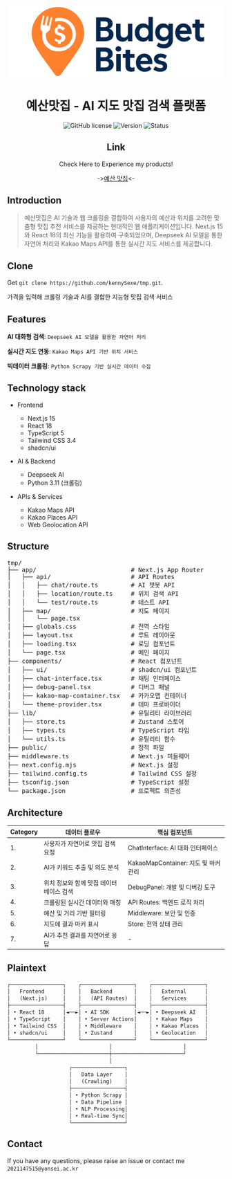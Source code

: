 <div align="center">

![LOGO](./LOGO.png)

# 예산맛집 - AI 지도 맛집 검색 플랫폼

![GitHub license](https://img.shields.io/badge/license-MIT-blue)
![Version](https://img.shields.io/badge/version-1.0.3-green)
![Status](https://img.shields.io/badge/status-Production%20Ready-brightgreen)
## Link

Check Here to Experience my products! 

->[예산 맛집](https://v0-new-project-x6pcnftuf9i.vercel.app/)<-

</div>

## Introduction

>예산맛집은 AI 기술과 웹 크롤링을 결합하여 사용자의 예산과 위치를 고려한 맞춤형 맛집 추천 서비스를 제공하는 현대적인 웹 애플리케이션입니다. Next.js 15와 React 18의 최신 기능을 활용하여 구축되었으며, Deepseek AI 모델을 통한 자연어 처리와 Kakao Maps API를 통한 실시간 지도 서비스를 제공합니다.
>

## Clone

Get `git clone https://github.com/kennySexe/tmp.git`.

가격을 입력해 크롤링 기술과 AI를 결합한 지능형 맛집 검색 서비스

## Features

**AI 대화형 검색**: `Deepseek AI 모델을 활용한 자연어 처리`

**실시간 지도 연동**: `Kakao Maps API 기반 위치 서비스`

**빅데이터 크롤링**: `Python Scrapy 기반 실시간 데이터 수집`

## Technology stack

* Frontend
  * Next.js 15
  * React 18
  * TypeScript 5
  * Tailwind CSS 3.4
  * shadcn/ui

* AI & Backend
  * Deepseek AI
  * Python 3.11 (크롤링)

* APIs & Services
  * Kakao Maps API
  * Kakao Places API
  * Web Geolocation API


## Structure

<pre>tmp/
├── app/                          # Next.js App Router
│   ├── api/                      # API Routes
│   │   ├── chat/route.ts         # AI 챗봇 API
│   │   ├── location/route.ts     # 위치 검색 API
│   │   └── test/route.ts         # 테스트 API
│   ├── map/                      # 지도 페이지
│   │   └── page.tsx
│   ├── globals.css               # 전역 스타일
│   ├── layout.tsx                # 루트 레이아웃
│   ├── loading.tsx               # 로딩 컴포넌트
│   └── page.tsx                  # 메인 페이지
├── components/                   # React 컴포넌트
│   ├── ui/                       # shadcn/ui 컴포넌트
│   ├── chat-interface.tsx        # 채팅 인터페이스
│   ├── debug-panel.tsx           # 디버그 패널
│   ├── kakao-map-container.tsx   # 카카오맵 컨테이너
│   └── theme-provider.tsx        # 테마 프로바이더
├── lib/                          # 유틸리티 라이브러리
│   ├── store.ts                  # Zustand 스토어
│   ├── types.ts                  # TypeScript 타입
│   └── utils.ts                  # 유틸리티 함수
├── public/                       # 정적 파일
├── middleware.ts                 # Next.js 미들웨어
├── next.config.mjs               # Next.js 설정
├── tailwind.config.ts            # Tailwind CSS 설정
├── tsconfig.json                 # TypeScript 설정
└── package.json                  # 프로젝트 의존성</pre>

## Architecture

| Category | 데이터 플로우 | 핵심 컴포넌트 |
|----------|-------------------|----------------------|
| 1.| 사용자가 자연어로 맛집 검색 요청 | ChatInterface: AI 대화 인터페이스 |
| 2.| AI가 키워드 추출 및 의도 분석 | KakaoMapContainer: 지도 및 마커 관리|
| 3.| 위치 정보와 함께 맛집 데이터베이스 검색 | DebugPanel: 개발 및 디버깅 도구 |
|4. | 크롤링된 실시간 데이터와 매칭 | API Routes: 백엔드 로직 처리|
|5. | 예산 및 거리 기반 필터링 | Middleware: 보안 및 인증 |
| 6.| 지도에 결과 마커 표시 | Store: 전역 상태 관리 |
| 7.| AI가 추천 결과를 자연어로 응답 | - |


## Plaintext

```
┌─────────────────┐    ┌─────────────────┐    ┌─────────────────┐
│   Frontend      │    │   Backend       │    │   External      │
│   (Next.js)     │    │   (API Routes)  │    │   Services      │
├─────────────────┤    ├─────────────────┤    ├─────────────────┤
│ • React 18      │◄──►│ • AI SDK        │◄──►│ • Deepseek AI   │
│ • TypeScript    │    │ • Server Actions│    │ • Kakao Maps    │
│ • Tailwind CSS  │    │ • Middleware    │    │ • Kakao Places  │
│ • shadcn/ui     │    │ • Zustand       │    │ • Geolocation   │
└─────────────────┘    └─────────────────┘    └─────────────────┘
         │                       │                       │
         └───────────────────────┼───────────────────────┘
                                 │
                    ┌─────────────────┐
                    │   Data Layer    │
                    │   (Crawling)    │
                    ├─────────────────┤
                    │ • Python Scrapy │
                    │ • Data Pipeline │
                    │ • NLP Processing│
                    │ • Real-time Sync│
                    └─────────────────┘
```

## Contact

If you have any questions, please raise an issue or contact me `2021147515@yonsei.ac.kr`
